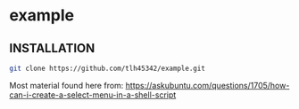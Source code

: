 # example

## INSTALLATION

```bash
git clone https://github.com/tlh45342/example.git
```

Most material found here from:
https://askubuntu.com/questions/1705/how-can-i-create-a-select-menu-in-a-shell-script

